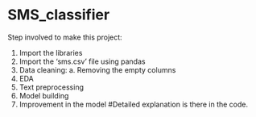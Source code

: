﻿# SMS_classifier
Step involved to make this project:
1.	Import the libraries
2.	Import the ‘sms.csv’ file using pandas
3.	Data cleaning:
a.	Removing the empty columns
4.	EDA
5.	Text preprocessing
6.	Model building
7.	Improvement in the model
#Detailed explanation is there in the code.
